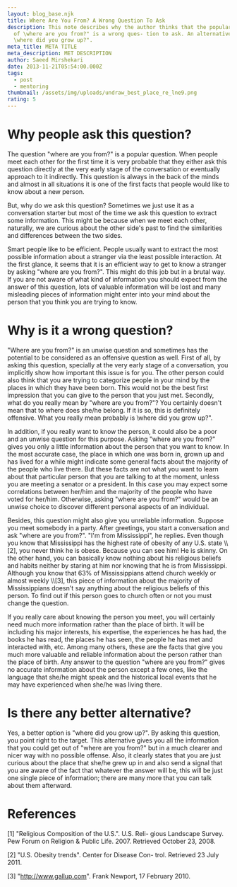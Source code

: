 ```yaml
---
layout: blog_base.njk
title: Where Are You From? A Wrong Question To Ask
description: This note describes why the author thinks that the popular question
  of \where are you from?" is a wrong ques- tion to ask. An alternative would be
  \where did you grow up?".
meta_title: META TITLE
meta_description: MET DESCRIPTION
author: Saeed Mirshekari
date: 2013-11-21T05:54:00.000Z
tags:
  - post
  - mentoring
thumbnail: /assets/img/uploads/undraw_best_place_re_lne9.png
rating: 5
---
```

# Why people ask this question?

<p>The question "where are you from?" is a popular
 question. When people meet each other for the
 first time it is very probable that they either ask
 this question directly at the very early stage of the
 conversation or eventually approach to it indirectly.
 This question is always in the back of the minds and
 almost in all situations it is one of the first facts that
 people would like to know about a new person.</p>

<p>But, why do we ask this question? Sometimes
 we just use it as a conversation starter but most
 of the time we ask this question to extract some
 information. This might be because when we meet
 each other, naturally, we are curious about the other
 side's past to find the similarities and differences
 between the two sides.</p>

<p>Smart people like to be efficient. People usually
 want to extract the most possible information about
 a stranger via the least possible interaction. At the
 first glance, it seems that it is an efficient way to
 get to know a stranger by asking "where are you
 from?". This might do this job but in a brutal way.
 If you are not aware of what kind of information
 you should expect from the answer of this question,
 lots of valuable information will be lost and many
 misleading pieces of information might enter into your mind about the person that you think you are
 trying to know.</p>

# Why is it a wrong question?

<p>"Where are you from?" is an unwise question and
 sometimes has the potential to be considered as an
 offensive question as well. First of all, by asking
 this question, specially at the very early stage of a
 conversation, you implicitly show how important this
issue is for you. The other person could also think
 that you are trying to categorize people in your mind
 by the places in which they have been born. This
 would not be the best first impression that you can give to the person that you just met. Secondly, what do you really mean by "where are you from?"? You certainly doesn't mean that to where does she/he
belong. If it is so, this is definitely offensive. What you really mean probably is \where did you grow up?".</p> 

<p>In addition, if you really want to know the person, it could also be a poor and an unwise question for this purpose. Asking "where are you from?" gives you only a little information about the person that you want to know. In the most accurate case, the
place in which one was born in, grown up and has lived for a while might indicate some general facts about the majority of the people who live there. But these facts are not what you want to learn about that particular person that you are talking to at the moment, unless you are meeting a senator or a president. In this case you may expect some correlations between her/him and the majority of the people who have voted for her/him. Otherwise, asking "where are you from?" would be an unwise choice to discover
 different personal aspects of an individual.</p>

<p>Besides, this question might also give you unreliable information. Suppose you meet somebody in a party. After greetings, you start a conversation and ask "where are you from?". "I'm from Mississippi", he replies. Even though you know that Mississippi
has the highest rate of obesity of any U.S. state \\[2], you never think he is obese. Because you can see him! He is skinny. On the other hand, you can basically know nothing about his religious beliefs and habits neither by staring at him nor knowing that he is from Mississippi. Although you know that 63% of Mississippians attend church weekly or almost weekly \\[3], this piece of information about the majority of Mississippians doesn't say anything about the religious beliefs of this person. To find out if this person goes to church often or not you must change the question.</p>

<p>If you really care about knowing the person you meet, you will certainly need much more information rather than the place of birth. It will be including his major interests, his expertise, the experiences he has had, the books he has read, the places he has seen, the people he has met and interacted with, etc. Among many others, these are the facts that give you much more valuable and reliable information about the person rather than the place of birth. Any answer to the question "where are you from?" gives no accurate information about the person except a few ones, like the language that she/he might speak and the historical local events that he may have experienced when she/he was living there.</p>

# Is there any better alternative?

<p>Yes, a better option is "where did you grow up?". By asking this question, you point right to the target. This alternative gives you all the information that you could get out of "where are you from?" but in a much clearer and nicer way with no possible offense. Also, it clearly states that you are just curious about the place that she/he grew up in and also send a signal that you are aware of the fact that whatever the answer will be, this will be just one single piece of information; there are many more that you can talk about them afterward.</p>

# References

\[1] "Religious Composition of the U.S.". U.S. Reli-
gious Landscape Survey. Pew Forum on Religion
& Public Life. 2007. Retrieved October 23, 2008.

\[2] "U.S. Obesity trends". Center for Disease Con-
trol. Retrieved 23 July 2011.

\[3] "http://www.gallup.com". Frank Newport, 17
February 2010.